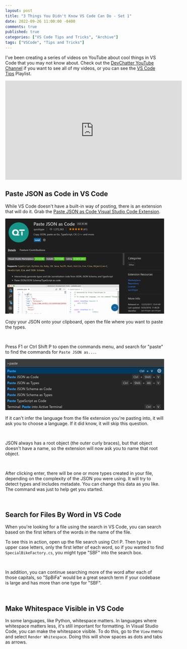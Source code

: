 ```yaml
---
layout: post
title: "3 Things You Didn't Know VS Code Can Do - Set 1"
date: 2022-09-26 11:00:00 -0400
comments: true
published: true
categories: ["VS Code Tips and Tricks", "Archive"]
tags: ["VSCode", "Tips and Tricks"]
---
```


I've been creating a series of videos on YouTube about cool things in VS Code that you may not know about. Check out the [DevChatter YouTube Channel](https://www.youtube.com/c/devchatter) if you want to see all of my videos, or you can see the [VS Code Tips](https://youtube.com/playlist?list=PLfRLz7YT8uz36VdgSMATJj2chNtbixokI) Playlist.

<div class="video-container">
    <iframe width="560" height="315" src="https://www.youtube.com/embed/dwBgIxgXlFU" title="YouTube video player" frameborder="0" allow="accelerometer; autoplay; clipboard-write; encrypted-media; gyroscope; picture-in-picture" allowfullscreen></iframe>
</div>

## Paste JSON as Code in VS Code

While VS Code doesn't have a built-in way of posting, there is an extension that will do it. Grab the [Paste JSON as Code Visual Studio Code Extension](https://marketplace.visualstudio.com/items?itemName=quicktype.quicktype).

![Paste JSON as Code in VS Code Extension](/images/files/2022-posts/VSCodeTips/PasteJsonExtension.png)

Copy your JSON onto your clipboard, open the file where you want to paste the types.

![]()

Press F1 or Ctrl Shift P to open the commands menu, and search for "paste" to find the commands for `Paste JSON as...`.

![](/images/files/2022-posts/VSCodeTips/VSCodePaseCommand.png)

If it can't infer the language from the file extension you're pasting into, it will ask you to choose a language. If it did know, it will skip this question.

![]()

JSON always has a root object (the outer curly braces), but that object doesn't have a name, so the extension will now ask you to name that root object.

![]()

After clicking enter, there will be one or more types created in your file, depending on the complexity of the JSON you were using. It will try to detect types and includes metadate. You can change this data as you like. The command was just to help get you started.

![]()

## Search for Files By Word in VS Code

When you're looking for a file using the search in VS Code, you can search based on the first letters of the words in the name of the file.

To see this in action, open up the file search using Ctrl P. Then type in upper case letters, only the first letter of each word, so if you wanted to find `SpecialBikeFactory.cs`, you might type "SBF" into the search box.

![]()

In addition, you can continue searching more of the word after each of those capitals, so "SpBiFa" would be a great search term if your codebase is large and has more than one type for "SBF".

![]()

## Make Whitespace Visible in VS Code

In some languages, like Python, whitespace matters. In languages where whitespace matters less, it's still important for formatting. In Visual Studio Code, you can make the whitespace visible. To do this, go to the `View` menu and select `Render Whitespace`. Doing this will show spaces as dots and tabs as arrows.

![]()
